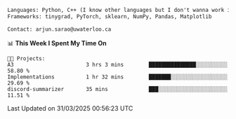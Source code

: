 ```txt
Languages: Python, C++ (I know other languages but I don't wanna work in em)
Frameworks: tinygrad, PyTorch, sklearn, NumPy, Pandas, Matplotlib

Contact: arjun.sarao@uwaterloo.ca
```

<!--START_SECTION:waka-->
📊 **This Week I Spent My Time On** 

```text
🐱‍💻 Projects: 
A3                       3 hrs 3 mins        ███████████████░░░░░░░░░░   58.80 % 
Implementations          1 hr 32 mins        ███████░░░░░░░░░░░░░░░░░░   29.69 % 
discord-summarizer       35 mins             ███░░░░░░░░░░░░░░░░░░░░░░   11.51 % 
```


 Last Updated on 31/03/2025 00:56:23 UTC
<!--END_SECTION:waka-->
